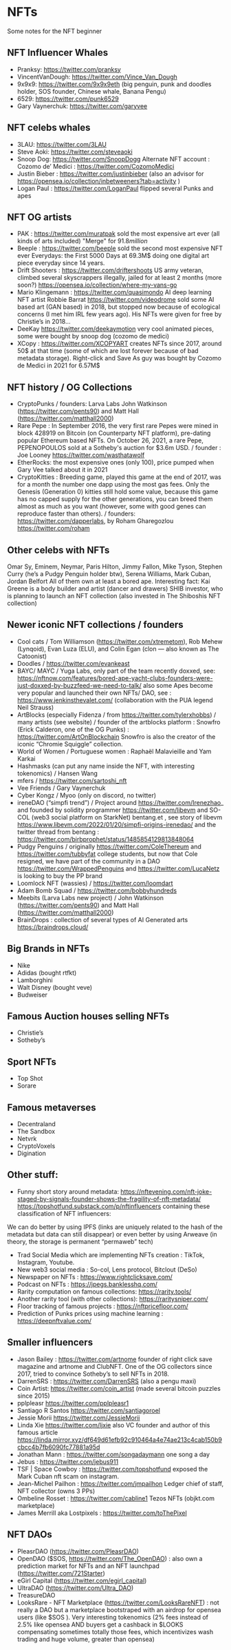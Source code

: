 # NFTs
Some notes for the NFT beginner

## NFT Influencer Whales
* Pranksy: https://twitter.com/pranksy
* VincentVanDough: https://twitter.com/Vince_Van_Dough
* 9x9x9: https://twitter.com/9x9x9eth (big penguin, punk and doodles holder, SOS founder, Chinese whale, Banana Pengu)
* 6529: https://twitter.com/punk6529 
* Gary Vaynerchuk: https://twitter.com/garyvee 
 
## NFT celebs whales
* 3LAU: https://twitter.com/3LAU
* Steve Aoki: https://twitter.com/steveaoki 
* Snoop Dog: https://twitter.com/SnoopDogg Alternate NFT account :  Cozomo de’ Medici : https://twitter.com/CozomoMedici 
* Justin Bieber : https://twitter.com/justinbieber (also an advisor for https://opensea.io/collection/inbetweeners?tab=activity )
* Logan Paul : https://twitter.com/LoganPaul flipped several Punks and apes
 
## NFT OG artists 
 
* PAK : https://twitter.com/muratpak sold the most expensive art ever (all kinds of arts included)  "Merge" for $91.8 million$
* Beeple : https://twitter.com/beeple sold the second most expensive NFT ever Everydays: the First 5000 Days at 69.3M$ doing one digital art piece everyday since 14 years.
* Drift Shooters : https://twitter.com/driftershoots US army veteran, climbed several skyscrappers illegally, jailed for at least 2 months (more soon?) https://opensea.io/collection/where-my-vans-go 
* Mario Klingemann : https://twitter.com/quasimondo AI deep learning NFT artist
Robbie Barrat https://twitter.com/videodrome sold some AI based art (GAN based) in 2018, but stopped now because of ecological concerns (I met him IRL few years ago). His NFTs were given for free by Christie’s in 2018…
* DeeKay https://twitter.com/deekaymotion very cool animated pieces, some were bought by snoop dog (cozomo de medici)
* XCopy : https://twitter.com/XCOPYART creates NFTs since 2017, around 50$ at that time (some of which are lost forever because of bad metadata storage). Right-click and Save As guy was bought by Cozomo de Medici in 2021 for 6.57M$ 
 
## NFT history / OG Collections
 
* CryptoPunks / founders: Larva Labs John Watkinson (https://twitter.com/pents90) and Matt Hall (https://twitter.com/matthall2000) 
* Rare Pepe : In September 2016, the very first rare Pepes were mined in block 428919 on Bitcoin (on Counterparty NFT platform), pre-dating popular Ethereum based NFTs. On October 26, 2021, a rare Pepe, PEPENOPOULOS sold at a Sotheby's auction for $3.6m USD. / founder : Joe Looney https://twitter.com/wasthatawolf
* EtherRocks: the most expensive ones (only 100), price pumped when Gary Vee talked about it in 2021 
* CryptoKitties : Breeding game, played this game at the end of 2017, was for a month the number one dapp using the most gas fees. Only the Genesis (Generation 0) kitties still hold some value, because this game has no capped supply for the other generations, you can breed them almost as much as you want (however, some with good genes can reproduce faster than others). / founders: https://twitter.com/dapperlabs, by Roham Gharegozlou https://twitter.com/roham
 
 
## Other celebs with NFTs
Omar Sy, Eminem, Neymar, Paris Hilton, Jimmy Fallon, Mike Tyson, Stephen Curry (he’s a Pudgy Penguin holder btw), Serena Williams, Mark Cuban, Jordan Belfort
All of them own at least a bored ape.
Interesting fact: Kai Greene is a body builder and artist (dancer and drawers) SHIB investor, who is planning to launch an NFT collection (also invested in The Shiboshis NFT collection)
 
## Newer iconic NFT collections / founders


* Cool cats / Tom Williamson (https://twitter.com/xtremetom), Rob Mehew (Lynqoid), Evan Luza (ELU), and Colin Egan (clon — also known as The Catoonist)
* Doodles / https://twitter.com/evankeast
* BAYC/ MAYC / Yuga Labs, only part of the team recently doxxed, see: https://nftnow.com/features/bored-ape-yacht-clubs-founders-were-just-doxxed-by-buzzfeed-we-need-to-talk/ also some Apes become very popular and launched their own NFTs/ DAO, see : https://www.jenkinsthevalet.com/ (collaboration with the PUA legend Neil Strauss)
* ArtBlocks (especially Fidenza / from https://twitter.com/tylerxhobbs) / many artists (see website) / founder of the artblocks platform : Snowfro (Erick Calderon, one of the OG Punks) : https://twitter.com/ArtOnBlockchain Snowfro is also the creator of the iconic “Chromie Squiggle” collection.
* World of Women / Portuguese women : Raphaël Malavieille and Yam Karkai
* Hashmasks (can put any name inside the NFT, with interesting tokenomics) / Hansen Wang
* mfers / https://twitter.com/sartoshi_nft
* Vee Friends / Gary Vaynerchuk
* Cyber Kongz / Myoo (only on discord, no twitter)
* ireneDAO (“simpfi trend”) / Project around https://twitter.com/Irenezhao_ and founded by solidity programmer https://twitter.com/libevm and SO-COL (web3 social platform on StarkNet) bentang.et , see story of libevm https://www.libevm.com/2022/01/20/simpfi-origins-irenedao/ and the twitter thread from bentang : https://twitter.com/birbprophet/status/1485854129813848064 
* Pudgy Penguins / originally https://twitter.com/ColeThereum and https://twitter.com/tubbyfat college students, but now that Cole resigned, we have part of the community in a DAO https://twitter.com/WrappedPenguins and https://twitter.com/LucaNetz is looking to buy the PP brand
* Loomlock NFT (wassies) / https://twitter.com/loomdart
* Adam Bomb Squad / https://twitter.com/bobbyhundreds
* Meebits (Larva Labs new project) / John Watkinson (https://twitter.com/pents90) and Matt Hall (https://twitter.com/matthall2000) 
* BrainDrops : collection of several types of AI Generated arts https://braindrops.cloud/ 
 
## Big Brands in NFTs
* Nike
* Adidas (bought rtfkt)
* Lamborghini
* Walt Disney (bought veve)
* Budweiser
 
## Famous Auction houses selling NFTs
* Christie’s
* Sotheby’s
 
## Sport NFTs
* Top Shot
* Sorare
 
## Famous metaverses
* Decentraland
* The Sandbox
* Netvrk
* CryptoVoxels
* Digination
 
 
 
## Other stuff: 
* Funny short story around metadata: https://nftevening.com/nft-joke-staged-by-signals-founder-shows-the-fragility-of-nft-metadata/ 
https://topshotfund.substack.com/p/nftinfluencers containing these classification of NFT influencers:

We can do better by using IPFS (links are uniquely related to the hash of the metadata but data can still disappear) or even better by using Arweave (in theory, the storage is permanent “permaweb” tech)
* Trad Social Media which are implementing NFTs creation : TikTok, Instagram, Youtube.
* New web3 social media : So-col, Lens protocol, Bitclout (DeSo) 
* Newspaper on NFTs : https://www.rightclicksave.com/ 
* Podcast on NFTs : https://jpegs.banklesshq.com/ 
* Rarity computation on famous collections: https://rarity.tools/ 
* Another rarity tool (with other collections): https://raritysniper.com/ 
* Floor tracking of famous projects : https://nftpricefloor.com/ 
* Prediction of Punks prices using machine learning : https://deepnftvalue.com/
 
 
## Smaller influencers
* Jason Bailey : https://twitter.com/artnome founder of right click save magazine and artnome and ClubNFT. One of the OG collectors since 2017, tried to convince Sotheby’s to sell NFTs in 2018.
* DarrenSRS : https://twitter.com/DarrenSRS (also a pengu maxi)
* Coin Artist: https://twitter.com/coin_artist  (made several bitcoin puzzles since 2015)
* pplpleasr https://twitter.com/pplpleasr1 
* Santiago R Santos https://twitter.com/santiagoroel 
* Jessie Morii https://twitter.com/JessieMorii 
* Linda Xie https://twitter.com/ljxie  also VC founder and author of this famous article https://linda.mirror.xyz/df649d61efb92c910464a4e74ae213c4cab150b9cbcc4b7fb6090fc77881a95d 
* Jonathan Mann : https://twitter.com/songadaymann one song a day 
* Jebus : https://twitter.com/jebus911 
* TSF | Space Cowboy : https://twitter.com/topshotfund exposed the Mark Cuban nft scam on instagram.
* Jean-Michel Pailhon : https://twitter.com/jmpailhon Ledger chief of staff, NFT collector (owns 3 PPs)
* Ombeline Rosset : https://twitter.com/cabline1 Tezos NFTs (objkt.com marketplace)
* James Merrill aka Lostpixels : https://twitter.com/toThePixel

 
 
## NFT DAOs
 
* PleasrDAO (https://twitter.com/PleasrDAO)
* OpenDAO ($SOS, https://twitter.com/The_OpenDAO) : also own a prediction market for NFTs and an NFT launchpad (https://twitter.com/721Starter)
* eGirl Capital (https://twitter.com/egirl_capital)
* UltraDAO (https://twitter.com/Ultra_DAO)
* TreasureDAO
* LooksRare - NFT Marketplace (https://twitter.com/LooksRareNFT) : not really a DAO but a marketplace bootstraped with an airdrop for opensea users (like $SOS ). Very interesting tokenomics (2% fees instead of 2.5% like opensea AND buyers get a cashback in $LOOKS compensating sometimes totally those fees, which incentivizes wash trading and huge volume, greater than opensea)
